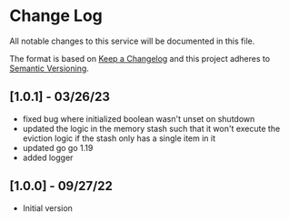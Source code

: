 # Change Log

All notable changes to this service will be documented in this file.

The format is based on [Keep a Changelog](http://keepachangelog.com/)
and this project adheres to [Semantic Versioning](http://semver.org/).

## [1.0.1] - 03/26/23

- fixed bug where initialized boolean wasn't unset on shutdown
- updated the logic in the memory stash such that it won't execute the eviction logic if the stash only has a single item in it
- updated go go 1.19
- added logger

## [1.0.0] - 09/27/22

- Initial version
